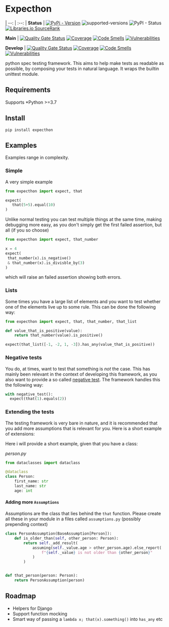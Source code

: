 # Expecthon
| --: | :--: |
**Status** | [![PyPi - Version](https://img.shields.io/pypi/v/expecthon.svg)](https://pypi.org/project/expecthon/) ![supported-versions](https://img.shields.io/pypi/pyversions/expecthon.svg) ![PyPI - Status](https://img.shields.io/pypi/status/expecthon) [![Libraries.io SourceRank](https://img.shields.io/librariesio/sourcerank/pypi/expecthon)](https://libraries.io/pypi/expecthon/sourcerank)


**Main** | [![Quality Gate Status](https://sonarcloud.io/api/project_badges/measure?project=svadilfare_expecthon&metric=alert_status)](https://sonarcloud.io/dashboard?id=svadilfare_expecthon)  [![Coverage](https://sonarcloud.io/api/project_badges/measure?project=svadilfare_expecthon&metric=coverage)](https://sonarcloud.io/dashboard?id=svadilfare_expecthon) [![Code Smells](https://sonarcloud.io/api/project_badges/measure?project=svadilfare_expecthon&metric=code_smells)](https://sonarcloud.io/dashboard?id=svadilfare_expecthon) [![Vulnerabilities](https://sonarcloud.io/api/project_badges/measure?project=svadilfare_expecthon&metric=vulnerabilities)](https://sonarcloud.io/dashboard?id=svadilfare_expecthon)


**Develop** | [![Quality Gate Status](https://sonarcloud.io/api/project_badges/measure?branch=develop&project=svadilfare_expecthon&metric=alert_status)](https://sonarcloud.io/dashboard?id=svadilfare_expecthon)  [![Coverage](https://sonarcloud.io/api/project_badges/measure?branch=develop&project=svadilfare_expecthon&metric=coverage)](https://sonarcloud.io/dashboard?id=svadilfare_expecthon) [![Code Smells](https://sonarcloud.io/api/project_badges/measure?branch=develop&project=svadilfare_expecthon&metric=code_smells)](https://sonarcloud.io/dashboard?id=svadilfare_expecthon) [![Vulnerabilities](https://sonarcloud.io/api/project_badges/measure?branch=develop&project=svadilfare_expecthon&metric=vulnerabilities)](https://sonarcloud.io/dashboard?id=svadilfare_expecthon)


python spec testing framework. This aims to help make tests as readable as
possible, by composing your tests in natural language. It wraps the builtin
unittest module.

## Requirements

Supports \*Python >=3.7

## Install

`pip install expecthon`

## Examples

Examples range in complexity.

### Simple

A very simple example

```python
from expecthon import expect, that

expect(
   that(5+5).equal(10)
)
```

Unlike normal testing you can test multiple things at the same time, making
debugging more easy, as you don't simply get the first failed assertion, but all
(if you so choose)

```python
from expecthon import expect, that_number

x = 4
expect(
 that_number(x).is_negative()
 & that_number(x).is_divisble_by(3)
)
```

which will raise an failed assertion showing both errors.

### Lists

Some times you have a large list of elements and you want to test whether one of
the elements live up to some rule. This can be done the following way:

```python
from expecthon import expect, that, that_number, that_list

def value_that_is_positive(value):
    return that_number(value).is_positive()

expect(that_list([-1, -2, 1, -3]).has_any(value_that_is_positive))
```

### Negative tests

You do, at times, want to test that something is _not_ the case. This has mainly
been relevant in the context of developing this framework, as you also want to
provide a so called [negative
test](https://en.wikipedia.org/wiki/Negative_testing). The framework handles
this the following way:

```python
with negative_test():
  expect(that(1).equals(2))
```

### Extending the tests

The testing framework is very bare in nature, and it is recommended that you add
more assumptions that is relevant for you. Here is a short example of extensions:

Here i will provide a short example, given that you have a class:

_person.py_

```python
from dataclasses import dataclass

@dataclass
class Person:
    first_name: str
    last_name: str
    age: int
```

#### Adding more `Assumptions`

Assumptions are the class that lies behind the `that` function. Please create
all these in your module in a files called `assumptions.py` (possibly prepending
context)

```python
class PersonAssumption(BaseAssumption[Person]):
    def is_older_than(self, other_person: Person):
        return self._add_result(
            assuming(self._value.age > other_person.age).else_report(
                f"{self._value} is not older than {other_person}"
            )
        )


def that_person(person: Person):
    return PersonAssumption(person)
```

## Roadmap

- Helpers for Django
- Support function mocking
- Smart way of passing a `lambda x; that(x).something()` into `has_any` etc
